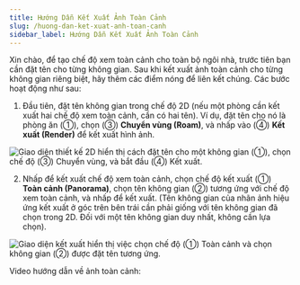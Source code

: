 ```yaml
---
title: Hướng Dẫn Kết Xuất Ảnh Toàn Cảnh
slug: /huong-dan-ket-xuat-anh-toan-canh
sidebar_label: Hướng Dẫn Kết Xuất Ảnh Toàn Cảnh
---
```


Xin chào, để tạo chế độ xem toàn cảnh cho toàn bộ ngôi nhà, trước tiên bạn cần đặt tên cho từng không gian. Sau khi kết xuất ảnh toàn cảnh cho từng không gian riêng biệt, hãy thêm các điểm nóng để liên kết chúng. Các bước hoạt động như sau:

1. Đầu tiên, đặt tên không gian trong chế độ 2D (nếu một phòng cần kết xuất hai chế độ xem toàn cảnh, cần có hai tên). Ví dụ, đặt tên cho nó là phòng ăn (①), chọn (③) **Chuyển vùng (Roam)**, và nhấp vào (④) **Kết xuất (Render)** để kết xuất hình ảnh.

![Giao diện thiết kế 2D hiển thị cách đặt tên cho một không gian (①), chọn chế độ (③) Chuyển vùng, và bắt đầu (④) Kết xuất.](https://storage.googleapis.com/jegavn_kb/images/a9c2d4b7-8c47-4790-b438-a62aa270dea5.png)

2. Nhấp để kết xuất chế độ xem toàn cảnh, chọn chế độ kết xuất (①) **Toàn cảnh (Panorama)**, chọn tên không gian (②) tương ứng với chế độ xem toàn cảnh, và nhấp để kết xuất. (Tên không gian của nhãn ảnh hiệu ứng kết xuất ở góc trên bên trái cần phải giống với tên không gian đã chọn trong 2D. Đối với một tên không gian duy nhất, không cần lựa chọn).

![Giao diện kết xuất hiển thị việc chọn chế độ (①) Toàn cảnh và chọn không gian (②) được đặt tên tương ứng.](https://storage.googleapis.com/jegavn_kb/images/7eb46bef-d4d8-479c-8a1d-2bb03cbaa0b2.png)

Video hướng dẫn về ảnh toàn cảnh: